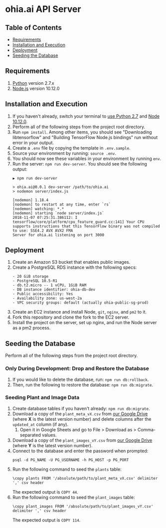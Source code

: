 # ohia.ai API Server

## Table of Contents

* [Requirements](#requirements)
* [Installation and Execution](#installation-and-execution)
* [Deployment](#deployment)
* [Seeding the Database](#seeding-the-database)

## Requirements

1. [Python](https://www.python.org/) version 2.7.x
1. [Node.js](https://nodejs.org/en/) version 10.12.0

## Installation and Execution

1. If you haven't already, switch your terminal to [use Python 2.7](https://github.com/HACC2018/ohia.ai/blob/master/client/README.md#install-python-required) and [Node 10.12.0](https://github.com/HACC2018/ohia.ai/blob/master/client/README.md#install-nodejs-required).
1. Perform all of the following steps from the project root directory.
1. Run `npm install`. Among other items, you should see "Downloading libtensorflow" and "Building TensorFlow Node.js bindings" run without error in your output.
1. Create a `.env` file by copying the template in `.env.sample`.
1. Source your environment by running: `source .env`.
1. You should now see these variables in your environment by running `env`.
1. Run the server: `npm run dev-server`. You should see the following output:
    ```
    ▶ npm run dev-server

    > ohia.ai@0.0.1 dev-server /path/to/ohia.ai
    > nodemon server/index.js

    [nodemon] 1.18.4
    [nodemon] to restart at any time, enter `rs`
    [nodemon] watching: *.*
    [nodemon] starting `node server/index.js`
    2018-11-07 07:25:31.386112: I tensorflow/core/platform/cpu_feature_guard.cc:141] Your CPU supports instructions that this TensorFlow binary was not compiled to use: SSE4.2 AVX AVX2 FMA
    Server for ohia.ai listening on port 3000
    ```
    
## Deployment

1. Create an Amazon S3 bucket that enables public images.
1. Create a PostgreSQL RDS instance with the following specs:
    ```
    - 20 GiB storage
    - PostgreSQL 10.5-R1
    - db.t2.micro -- 1 vCPU, 1GiB RAM
    - DB instance identifier: ohia-db-dev
    - Public accessibility: Yes
    - Availability zone: us-west-2a
    - VPC security groups: default (actually ohia-public-sg-prod)
    ```
1. Create an EC2 instance and install Node, `git`, `nginx`, and `pm2` to it.
1. Fork this repository and clone the fork to the EC2 server.
1. Install the project on the server, set up nginx, and run the Node server as a pm2 process.

## Seeding the Database

Perform all of the following steps from the project root directory.

### Only During Development: Drop and Restore the Database
1. If you would like to delete the database, run: `npm run db:rollback`.
1. Then, run the following to restore the database: `npm run db:migrate`.

### Seeding Plant and Image Data
1. Create database tables if you haven't already: `npm run db:migrate`.
1. Download a copy of the `plant_meta_vX.csv` from [our Google Drive](https://drive.google.com/drive/folders/1tH7L96inE8mpNV9dcm7nkPieXd7f4DYZ) (where **X** is the latest version number) and delete columns after the `updated_at` column (if any).
    1. Open it in Google Sheets and go to File > Download as > Comma-separated values.
1. Download a copy of the `plant_images_vY.csv` from [our Google Drive](https://drive.google.com/drive/folders/1tH7L96inE8mpNV9dcm7nkPieXd7f4DYZ) (where **Y** is the latest version number).
1. Connect to the database and enter the password when prompted:
    ```
    psql -d PG_NAME -U PG_USERNAME -h PG_HOST -p PG_PORT
    ```
1. Run the following command to seed the `plants` table:
    ```
    \copy plants FROM '/absolute/path/to/plant_meta_vX.csv' delimiter ',' csv header
    ```
    The expected output is `COPY 44`.
1. Run the following command to seed the `plant_images` table:
    ```
    \copy plant_images FROM '/absolute/path/to/plant_images_vY.csv' delimiter ',' csv header
    ```
    The expected output is `COPY 114`.
